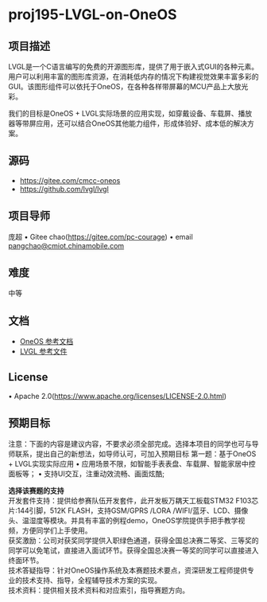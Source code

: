 # proj195-LVGL-on-OneOS

## 项目描述
LVGL是一个C语言编写的免费的开源图形库，提供了用于嵌入式GUI的各种元素。用户可以利用丰富的图形库资源，在消耗低内存的情况下构建视觉效果丰富多彩的GUI。该图形组件可以依托于OneOS，在各种各样带屏幕的MCU产品上大放光彩。

我们的目标是OneOS + LVGL实际场景的应用实现，如穿戴设备、车载屏、播放器等带屏应用，还可以结合OneOS其他能力组件，形成体验好、成本低的解决方案。

## 源码
- https://gitee.com/cmcc-oneos
- https://github.com/lvgl/lvgl

## 项目导师
庞超
•	Gitee chao(https://gitee.com/pc-courage)
•	email pangchao@cmiot.chinamobile.com

## 难度
中等

## 文档
- [OneOS 参考文档](https://os.iot.10086.cn/v2/doc/homePage)
- [LVGL 参考文件](https://docs.lvgl.io/master/index.html)

## License
•	Apache 2.0(https://www.apache.org/licenses/LICENSE-2.0.html)

## 预期目标
注意：下面的内容是建议内容，不要求必须全部完成。选择本项目的同学也可与导师联系，提出自己的新想法，如导师认可，可加入预期目标
第一题：基于OneOS + LVGL实现实际应用
•	应用场景不限，如智能手表表盘、车载屏、智能家居中控面板等；
•	支持UI交互，注重动效流畅、画面炫酷;

**选择该赛题的支持**  
开发套件支持：提供给参赛队伍开发套件，此开发板万耦天工板载STM32 F103芯片:144引脚，512K FLASH，支持GSM/GPRS /LORA /WIFI/蓝牙、LCD、摄像头、温湿度等模块。并具有丰富的例程demo，OneOS学院提供手把手教学视频，方便同学们上手使用。  
获奖激励：公司对获奖同学提供入职绿色通道，获得全国总决赛二等奖、三等奖的同学可以免笔试，直接进入面试环节。获得全国总决赛一等奖的同学可以直接进入终面环节。  
技术答疑指导：针对OneOS操作系统及本赛题技术要点，资深研发工程师提供专业的技术支持、指导，全程辅导技术方案的实现。  
技术资料：提供相关技术资料和对应索引，指导赛题方向。  
